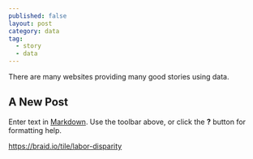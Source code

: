 ```yaml
---
published: false
layout: post
category: data
tag:
  - story
  - data
---
```

There are many websites providing many good stories using data.

## A New Post

Enter text in [Markdown](http://daringfireball.net/projects/markdown/). Use the toolbar above, or click the **?** button for formatting help.

https://braid.io/tile/labor-disparity